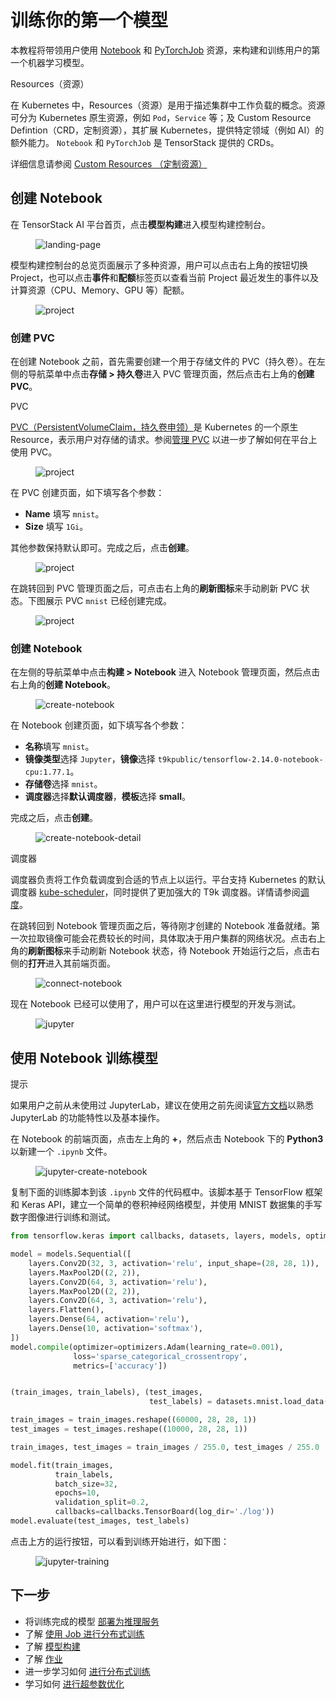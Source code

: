 # 训练你的第一个模型

本教程将带领用户使用 [Notebook](../modules/building/notebook.md) 和 [PyTorchJob](../modules/jobs/pytorchtrainingjob.md) 资源，来构建和训练用户的第一个机器学习模型。

<aside class="note info">
<div class="title"> Resources（资源）</div>

在 Kubernetes 中，Resources（资源）是用于描述集群中工作负载的概念。资源可分为 Kubernetes 原生资源，例如 `Pod`，`Service` 等；及 Custom Resource Defintion（CRD，定制资源），其扩展 Kubernetes，提供特定领域（例如 AI）的额外能力。 `Notebook` 和 `PyTorchJob` 是 TensorStack 提供的 CRDs。

详细信息请参阅 <a target="_blank" rel="noopener noreferrer" href="https://kubernetes.io/docs/concepts/extend-kubernetes/api-extension/custom-resources/"> Custom Resources （定制资源）</a>

</aside>

## 创建 Notebook

在 TensorStack AI 平台首页，点击**模型构建**进入模型构建控制台。

<figure class="screenshot">
  <img alt="landing-page" src="../assets/get-started/training-first-model/landing-page.png" class="screenshot"/>
</figure>

模型构建控制台的总览页面展示了多种资源，用户可以点击右上角的按钮切换 Project，也可以点击**事件**和**配额**标签页以查看当前 Project 最近发生的事件以及计算资源（CPU、Memory、GPU 等）配额。

<figure class="screenshot">
  <img alt="project" src="../assets/get-started/training-first-model/overview.png" class="screenshot"/>
</figure>

### 创建 PVC

在创建 Notebook 之前，首先需要创建一个用于存储文件的 PVC（持久卷）。在左侧的导航菜单中点击**存储&nbsp;> 持久卷**进入 PVC 管理页面，然后点击右上角的**创建 PVC**。

<aside class="note info">
<div class="title">PVC</div>

<a target="_blank" rel="noopener noreferrer" href="https://kubernetes.io/zh/docs/concepts/storage/persistent-volumes/">PVC（PersistentVolumeClaim，持久卷申领）</a>是 Kubernetes 的一个原生 Resource，表示用户对存储的请求。参阅[管理 PVC](../tasks/manage-pvc.md) 以进一步了解如何在平台上使用 PVC。

</aside>

<figure class="screenshot">
  <img alt="project" src="../assets/get-started/training-first-model/create-pvc.png" class="screenshot"/>
</figure>

在 PVC 创建页面，如下填写各个参数：

* **Name** 填写 `mnist`。
* **Size** 填写 `1Gi`。

其他参数保持默认即可。完成之后，点击**创建**。

<figure class="screenshot">
  <img alt="project" src="../assets/get-started/training-first-model/create-pvc-detail.png" class="screenshot"/>
</figure>

在跳转回到 PVC 管理页面之后，可点击右上角的**刷新图标**来手动刷新 PVC 状态。下图展示 PVC `mnist` 已经创建完成。

<figure class="screenshot">
  <img alt="project" src="../assets/get-started/training-first-model/create-pvc-finish.png" class="screenshot"/>
</figure>

### 创建 Notebook

在左侧的导航菜单中点击**构建 > Notebook** 进入 Notebook 管理页面，然后点击右上角的**创建 Notebook**。

<figure class="screenshot">
  <img alt="create-notebook" src="../assets/get-started/training-first-model/create-notebook.png" class="screenshot"/>
</figure>

在 Notebook 创建页面，如下填写各个参数：

* **名称**填写 `mnist`。
* **镜像类型**选择 `Jupyter`，**镜像**选择 `t9kpublic/tensorflow-2.14.0-notebook-cpu:1.77.1`。
* **存储卷**选择 `mnist`。
* **调度器**选择**默认调度器**，**模板**选择 **small**。

完成之后，点击**创建**。

<figure class="screenshot">
  <img alt="create-notebook-detail" src="../assets/get-started/training-first-model/create-notebook-detail.png" class="screenshot"/>
</figure>

<aside class="note info">
<div class="title">调度器</div>

调度器负责将工作负载调度到合适的节点上以运行。平台支持 Kubernetes 的默认调度器 <a target="_blank" rel="noopener noreferrer" href="https://kubernetes.io/docs/concepts/scheduling-eviction/kube-scheduler/#kube-scheduler">kube-scheduler</a>，同时提供了更加强大的 T9k 调度器。详情请参阅[调度](../modules/scheduling/index.md)。

</aside>

在跳转回到 Notebook 管理页面之后，等待刚才创建的 Notebook 准备就绪。第一次拉取镜像可能会花费较长的时间，具体取决于用户集群的网络状况。点击右上角的**刷新图标**来手动刷新 Notebook 状态，待 Notebook 开始运行之后，点击右侧的**打开**进入其前端页面。

<figure class="screenshot">
  <img alt="connect-notebook" src="../assets/get-started/training-first-model/connect-notebook.png" class="screenshot"/>
</figure>

现在 Notebook 已经可以使用了，用户可以在这里进行模型的开发与测试。

<figure class="screenshot">
  <img alt="jupyter" src="../assets/get-started/training-first-model/jupyter.png" class="screenshot"/>
</figure>

## 使用 Notebook 训练模型

<aside class="note tip">
<div class="title">提示</div>

如果用户之前从未使用过 JupyterLab，建议在使用之前先阅读<a target="_blank" rel="noopener noreferrer" href="https://jupyterlab.readthedocs.io/en/stable/">官方文档</a>以熟悉 JupyterLab 的功能特性以及基本操作。

</aside>

在 Notebook 的前端页面，点击左上角的 **+**，然后点击 Notebook 下的 **Python3** 以新建一个 `.ipynb` 文件。

<figure class="screenshot">
  <img alt="jupyter-create-notebook" src="../assets/get-started/training-first-model/jupyter-create-notebook.png" class="screenshot"/>
</figure>

复制下面的训练脚本到该 `.ipynb` 文件的代码框中。该脚本基于 TensorFlow 框架和 Keras API，建立一个简单的卷积神经网络模型，并使用 MNIST 数据集的手写数字图像进行训练和测试。

```python title="keras_mnist.py"
from tensorflow.keras import callbacks, datasets, layers, models, optimizers

model = models.Sequential([
    layers.Conv2D(32, 3, activation='relu', input_shape=(28, 28, 1)),
    layers.MaxPool2D((2, 2)),
    layers.Conv2D(64, 3, activation='relu'),
    layers.MaxPool2D((2, 2)),
    layers.Conv2D(64, 3, activation='relu'),
    layers.Flatten(),
    layers.Dense(64, activation='relu'),
    layers.Dense(10, activation='softmax'),
])
model.compile(optimizer=optimizers.Adam(learning_rate=0.001),
              loss='sparse_categorical_crossentropy',
              metrics=['accuracy'])


(train_images, train_labels), (test_images,
                               test_labels) = datasets.mnist.load_data()

train_images = train_images.reshape((60000, 28, 28, 1))
test_images = test_images.reshape((10000, 28, 28, 1))

train_images, test_images = train_images / 255.0, test_images / 255.0

model.fit(train_images,
          train_labels,
          batch_size=32,
          epochs=10,
          validation_split=0.2,
          callbacks=callbacks.TensorBoard(log_dir='./log'))
model.evaluate(test_images, test_labels)

```

点击上方的运行按钮，可以看到训练开始进行，如下图：

<figure class="screenshot">
  <img alt="jupyter-training" src="../assets/get-started/training-first-model/jupyter-training.png" class="screenshot"/>
</figure>


## 下一步

* 将训练完成的模型 [部署为推理服务](./deploy-model.md)
* 了解 [使用 Job 进行分布式训练](./training-using-job.md)
* 了解 [模型构建](../modules/building/index.md)
* 了解 [作业](../modules/jobs/index.md)
* 进一步学习如何 [进行分布式训练](../tasks/model-training.md)
* 学习如何 [进行超参数优化](../tasks/hyperparameter-tuning.md)
